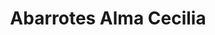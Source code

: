 ---
title: "Abarrotes Alma Cecilia"
url: /suchitlan-comala-colima/abarrotes-alma-cecilia/
shop: Lebensmittel
---